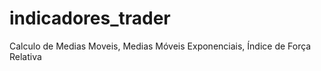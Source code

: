 # indicadores_trader
Calculo de Medias Moveis, Medias Móveis Exponenciais, Índice de Força Relativa

